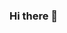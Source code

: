 ### Hi there 👋

<!--
**prasan-24/prasan-24** is a ✨ _special_ ✨ repository because its `README.md` (this file) appears on your GitHub profile.

Here are some ideas to get you started:

- 🔭 I’m currently working on Node JS, React Js, Express Js, Javascript
- 🌱 I’m currently learning GraphQL, TypeScript
- 💬 Ask me about Javascript, Node JS, React JS
-->
